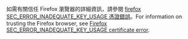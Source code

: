 <span data-ttu-id="8d917-101">如需有關信任 Firefox 瀏覽器的詳細資訊，請參閱 [firefox SEC_ERROR_INADEQUATE_KEY_USAGE 憑證錯誤](xref:security/enforcing-ssl#trust-ff)。</span><span class="sxs-lookup"><span data-stu-id="8d917-101">For information on trusting the Firefox browser, see [Firefox SEC_ERROR_INADEQUATE_KEY_USAGE certificate error](xref:security/enforcing-ssl#trust-ff).</span></span>